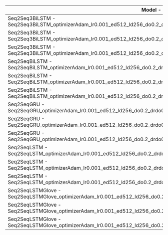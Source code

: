 | Model - Instance | mean_cosine | mean_myevaluation | mean_wer | mean_rouge1 | mean_rouge2 | mean_rougeL |
|---|---|---|---|---|---|---|
| Seq2Seq3BiLSTM - Seq2Seq3BiLSTM_optimizerAdam_lr0.001_ed512_ld256_do0.2_drdo0.2_edo0.2_erdo0.2_batch_size128_epochs50_summaries | 0.4189 | 0.3131 | 1.1440 | 0.1564 | 0.0411 | **0.0000** |
| Seq2Seq3BiLSTM - Seq2Seq3BiLSTM_optimizerAdam_lr0.001_ed512_ld256_do0.2_drdo0.2_edo0.2_erdo0.2_batch_size256_epochs50_summaries | 0.4318 | 0.3230 | 1.1382 | 0.1665 | 0.0435 | **0.0000** |
| Seq2Seq3BiLSTM - Seq2Seq3BiLSTM_optimizerAdam_lr0.001_ed512_ld256_do0.2_drdo0.2_edo0.2_erdo0.2_batch_size64_epochs50_summaries | 0.4198 | 0.3166 | **1.1611** | 0.1588 | 0.0383 | **0.0000** |
| Seq2SeqBiLSTM - Seq2SeqBiLSTM_optimizerAdam_lr0.001_ed512_ld256_do0.2_drdo0.2_edo0.2_erdo0.2_batch_size128_epochs50_summaries | 0.4631 | 0.3593 | 1.0647 | 0.2240 | 0.0696 | **0.0000** |
| Seq2SeqBiLSTM - Seq2SeqBiLSTM_optimizerAdam_lr0.001_ed512_ld256_do0.2_drdo0.2_edo0.2_erdo0.2_batch_size256_epochs50_summaries | 0.4431 | 0.3426 | 1.0895 | 0.2075 | 0.0575 | **0.0000** |
| Seq2SeqBiLSTM - Seq2SeqBiLSTM_optimizerAdam_lr0.001_ed512_ld256_do0.2_drdo0.2_edo0.2_erdo0.2_batch_size64_epochs50_summaries | **0.4731** | **0.3719** | 1.0187 | **0.2416** | **0.0738** | **0.0000** |
| Seq2SeqGRU - Seq2SeqGRU_optimizerAdam_lr0.001_ed512_ld256_do0.2_drdo0.2_edo0.2_erdo0.2_batch_size128_epochs50_summaries | 0.4294 | 0.3289 | 1.0916 | 0.1656 | 0.0417 | **0.0000** |
| Seq2SeqGRU - Seq2SeqGRU_optimizerAdam_lr0.001_ed512_ld256_do0.2_drdo0.2_edo0.2_erdo0.2_batch_size256_epochs50_summaries | 0.3899 | 0.2811 | 1.1170 | 0.1290 | 0.0255 | **0.0000** |
| Seq2SeqGRU - Seq2SeqGRU_optimizerAdam_lr0.001_ed512_ld256_do0.2_drdo0.2_edo0.2_erdo0.2_batch_size64_epochs50_summaries | 0.4445 | 0.3386 | 1.1173 | 0.1884 | 0.0563 | **0.0000** |
| Seq2SeqLSTM - Seq2SeqLSTM_optimizerAdam_lr0.001_ed512_ld256_do0.2_drdo0.2_edo0.2_erdo0.2_batch_size128_epochs50_summaries | 0.4400 | 0.3342 | 1.0826 | 0.1702 | 0.0453 | **0.0000** |
| Seq2SeqLSTM - Seq2SeqLSTM_optimizerAdam_lr0.001_ed512_ld256_do0.2_drdo0.2_edo0.2_erdo0.2_batch_size256_epochs50_summaries | 0.4374 | 0.3317 | 1.0963 | 0.1629 | 0.0407 | **0.0000** |
| Seq2SeqLSTM - Seq2SeqLSTM_optimizerAdam_lr0.001_ed512_ld256_do0.2_drdo0.2_edo0.2_erdo0.2_batch_size64_epochs50_summaries | 0.4266 | 0.3241 | 1.1331 | 0.1607 | 0.0454 | **0.0000** |
| Seq2SeqLSTMGlove - Seq2SeqLSTMGlove_optimizerAdam_lr0.001_ed512_ld256_do0.2_drdo0.2_edo0.2_erdo0.2_batch_size128_epochs50_summaries | 0.4314 | 0.3369 | 1.0877 | 0.1798 | 0.0472 | **0.0000** |
| Seq2SeqLSTMGlove - Seq2SeqLSTMGlove_optimizerAdam_lr0.001_ed512_ld256_do0.2_drdo0.2_edo0.2_erdo0.2_batch_size256_epochs50_summaries | 0.4467 | 0.3500 | 1.0803 | 0.1927 | 0.0562 | **0.0000** |
| Seq2SeqLSTMGlove - Seq2SeqLSTMGlove_optimizerAdam_lr0.001_ed512_ld256_do0.2_drdo0.2_edo0.2_erdo0.2_batch_size64_epochs50_summaries | 0.4378 | 0.3454 | 1.1131 | 0.1861 | 0.0519 | **0.0000** |